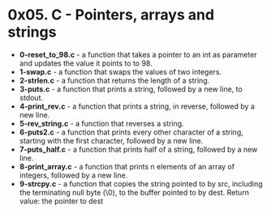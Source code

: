 # 0x05. C - Pointers, arrays and strings

- **0-reset_to_98.c** -  a function that takes a pointer to an int as parameter and updates the value it points to to 98.
- **1-swap.c** - a function that swaps the values of two integers.
- **2-strlen.c** - a function that returns the length of a string.
- **3-puts.c** - a function that prints a string, followed by a new line, to stdout.
- **4-print_rev.c** - a function that prints a string, in reverse, followed by a new line.
- **5-rev_string.c** -  a function that reverses a string.
- **6-puts2.c** - a function that prints every other character of a string, starting with the first character, followed by a new line.
- **7-puts_half.c** - a function that prints half of a string, followed by a new line.
- **8-print_array.c** -  a function that prints n elements of an array of integers, followed by a new line.
- **9-strcpy.c** - a function that copies the string pointed to by src, including the terminating null byte (\0), to the buffer pointed to by dest.
		Return value: the pointer to dest

